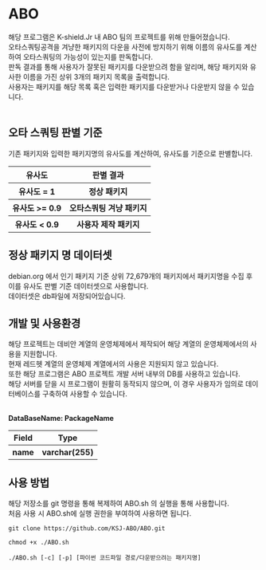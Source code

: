 # ABO

해당 프로그램은 K-shield.Jr 내 ABO 팀의 프로젝트를 위해 만들어졌습니다.<br>
오타스쿼팅공격을 겨냥한 패키지의 다운을 사전에 방지하기 위해 이름의 유사도를 계산하여 오타스쿼팅의 가능성이 있는지를 판독합니다.<br>
판독 결과를 통해 사용자가 잘못된 패키지를 다운받으려 함을 알리며, 해당 패키지와 유사한 이름을 가진 상위 3개의 패키지 목록을 출력합니다.<br>
사용자는 패키지를 해당 목록 혹은 입력한 패키지를 다운받거나 다운받지 않을 수 있습니다.<br><br>

오타 스쿼팅 판별 기준
-------------
기존 패키지와 입력한 패키지명의 유사도를 계산하여, 유사도를 기준으로 판별합니다.<br>
<table>
  <tr>
    <th> 유사도 </th>
    <th> 판별 결과 </th>
  </tr>
  <tr>
    <th> 유사도 = 1 </th>
    <th> 정상 패키지 </th>
  </tr>
  <tr>
    <th> 유사도 >= 0.9 </th>
    <th> 오타스쿼팅 겨냥 패키지 </th>
  </tr>
  <tr>
    <th> 유사도 < 0.9 </th>
    <th> 사용자 제작 패키지 </th>
  </tr>
</table>


정상 패키지 명 데이터셋
-------------

debian.org 에서 인기 패키지 기준 상위 72,679개의 패키지에서 패키지명을 수집 후 이를 유사도 판별 기준 데이터셋으로 사용합니다.<br>
데이터셋은 db파일에 저장되어있습니다.


개발 및 사용환경
-------------
해당 프로젝트는 데비안 계열의 운영체제에서 제작되어 해당 계열의 운영체제에서의 사용을 지원합니다.<br>
현재 레드헷 계열의 운영체제 계열에서의 사용은 지원되지 않고 있습니다.<br>
또한 해당 프로그램은 ABO 프로젝트 개발 서버 내부의 DB를 사용하고 있습니다.<br>
해당 서버를 닫을 시 프로그램이 원활히 동작되지 않으며, 이 경우 사용자가 임의로 데이터베이스를 구축하여 사용할 수 있습니다.<br>
<br>

<table>
  <b>DataBaseName: PackageName</b>
  <tr>
    <th>Field</th><th>Type</th>
  </tr>
  <tr>
    <th>name</th><th>varchar(255)</th>
  </tr>
</table>

사용 방법
-------------
해당 저장소를 git 명령을 통해 복제하여 ABO.sh 의 실행을 통해 사용합니다.<br>
처음 사용 시 ABO.sh에 실행 권한을 부여하여 사용하면 됩니다.<br>
```
git clone https://github.com/KSJ-ABO/ABO.git
```
```
chmod +x ./ABO.sh
```
```
./ABO.sh [-c] [-p] [파이썬 코드파일 경로/다운받으려는 패키지명]
```
